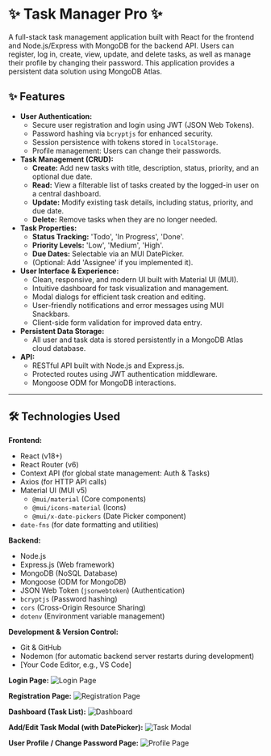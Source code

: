 # ✨ Task Manager Pro ✨

A full-stack task management application built with React for the frontend and Node.js/Express with MongoDB for the backend API. Users can register, log in, create, view, update, and delete tasks, as well as manage their profile by changing their password. This application provides a persistent data solution using MongoDB Atlas.

## ✨ Features

*   **User Authentication:**
    *   Secure user registration and login using JWT (JSON Web Tokens).
    *   Password hashing via `bcryptjs` for enhanced security.
    *   Session persistence with tokens stored in `localStorage`.
    *   Profile management: Users can change their passwords.
*   **Task Management (CRUD):**
    *   **Create:** Add new tasks with title, description, status, priority, and an optional due date.
    *   **Read:** View a filterable list of tasks created by the logged-in user on a central dashboard.
    *   **Update:** Modify existing task details, including status, priority, and due date.
    *   **Delete:** Remove tasks when they are no longer needed.
*   **Task Properties:**
    *   **Status Tracking:** 'Todo', 'In Progress', 'Done'.
    *   **Priority Levels:** 'Low', 'Medium', 'High'.
    *   **Due Dates:** Selectable via an MUI DatePicker.
    *   (Optional: Add 'Assignee' if you implemented it).
*   **User Interface & Experience:**
    *   Clean, responsive, and modern UI built with Material UI (MUI).
    *   Intuitive dashboard for task visualization and management.
    *   Modal dialogs for efficient task creation and editing.
    *   User-friendly notifications and error messages using MUI Snackbars.
    *   Client-side form validation for improved data entry.
*   **Persistent Data Storage:**
    *   All user and task data is stored persistently in a MongoDB Atlas cloud database.
*   **API:**
    *   RESTful API built with Node.js and Express.js.
    *   Protected routes using JWT authentication middleware.
    *   Mongoose ODM for MongoDB interactions.

---

## 🛠️ Technologies Used

**Frontend:**
*   React (v18+)
*   React Router (v6)
*   Context API (for global state management: Auth & Tasks)
*   Axios (for HTTP API calls)
*   Material UI (MUI v5)
    *   `@mui/material` (Core components)
    *   `@mui/icons-material` (Icons)
    *   `@mui/x-date-pickers` (Date Picker component)
*   `date-fns` (for date formatting and utilities)


**Backend:**
*   Node.js
*   Express.js (Web framework)
*   MongoDB (NoSQL Database)
*   Mongoose (ODM for MongoDB)
*   JSON Web Token (`jsonwebtoken`) (Authentication)
*   `bcryptjs` (Password hashing)
*   `cors` (Cross-Origin Resource Sharing)
*   `dotenv` (Environment variable management)

**Development & Version Control:**
*   Git & GitHub
*   Nodemon (for automatic backend server restarts during development)
*   [Your Code Editor, e.g., VS Code]

**Login Page:**
![Login Page](./screenshots/login-page.png)

**Registration Page:**
![Registration Page](./screenshots/register-page.png)

**Dashboard (Task List):**
![Dashboard](./screenshots/dashboard-tasks.png)

**Add/Edit Task Modal (with DatePicker):**
![Task Modal](./screenshots/task-modal.png)

**User Profile / Change Password Page:**
![Profile Page](./screenshots/profile-page.png)
